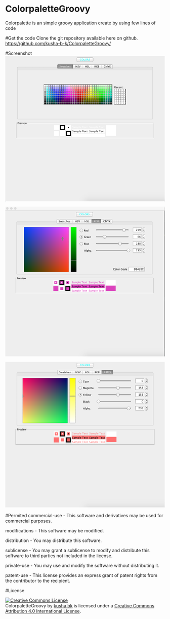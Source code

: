 # ColorpaletteGroovy

Colorpalette is an simple groovy application create by using few lines of code 



#Get the code
Clone the git repository available here on github. 
https://github.com/kusha-b-k/ColorpaletteGroovy/

#Screenshot
![alt tag](https://github.com/kusha-b-k/ColorpaletteGroovy/blob/master/palette1.png)


![alt tag](https://github.com/kusha-b-k/ColorpaletteGroovy/blob/master/palette2.png)


![alt tag](https://github.com/kusha-b-k/ColorpaletteGroovy/blob/master/palette3.png)


#Permited
commercial-use - This software and derivatives may be used for commercial purposes.

modifications - This software may be modified.

distribution - You may distribute this software.

sublicense - You may grant a sublicense to modify and distribute this software to third parties not included in the license.

private-use - You may use and modify the software without distributing it.

patent-use - This license provides an express grant of patent rights from the contributor to the recipient.


#License

<a rel="license" href="http://creativecommons.org/licenses/by/4.0/"><img alt="Creative Commons License" style="border-width:0" src="https://i.creativecommons.org/l/by/4.0/88x31.png" /></a><br /><span xmlns:dct="http://purl.org/dc/terms/" property="dct:title">ColorpaletteGroovy</span> by <a xmlns:cc="http://creativecommons.org/ns#" href="https://github.com/kusha-b-k/ColorpaletteGroovy" property="cc:attributionName" rel="cc:attributionURL">kusha bk</a> is licensed under a <a rel="license" href="http://creativecommons.org/licenses/by/4.0/">Creative Commons Attribution 4.0 International License</a>.

